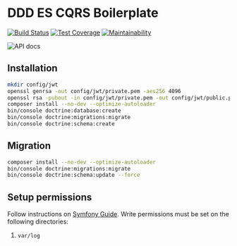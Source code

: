 DDD ES CQRS Boilerplate
=======================

[![Build Status](https://travis-ci.org/Invis1bleReborn/ddd-es-cqrs-boilerplate.svg?branch=develop)](https://travis-ci.org/Invis1bleReborn/ddd-es-cqrs-boilerplate)
[![Test Coverage](https://api.codeclimate.com/v1/badges/85236f7a90b2ebf7ef50/test_coverage)](https://codeclimate.com/github/Invis1bleReborn/ddd-es-cqrs-boilerplate/test_coverage)
[![Maintainability](https://api.codeclimate.com/v1/badges/85236f7a90b2ebf7ef50/maintainability)](https://codeclimate.com/github/Invis1bleReborn/ddd-es-cqrs-boilerplate/maintainability)

![API docs](https://image.thum.io/get/maxAge/12/width/700/https://ddd-es-cqrs-boilerplate.herokuapp.com/api/docs)

Installation
------------

```bash
mkdir config/jwt
openssl genrsa -out config/jwt/private.pem -aes256 4096
openssl rsa -pubout -in config/jwt/private.pem -out config/jwt/public.pem
composer install --no-dev --optimize-autoloader
bin/console doctrine:database:create
bin/console doctrine:migrations:migrate
bin/console doctrine:schema:create
```

Migration
------------

```bash
composer install --no-dev --optimize-autoloader
bin/console doctrine:migrations:migrate
bin/console doctrine:schema:update --force
```

Setup permissions
--------------------

Follow instructions on
[Symfony Guide](https://symfony.com/doc/current/setup/file_permissions.html).
Write permissions must be set on the following directories:

1. `var/log`
